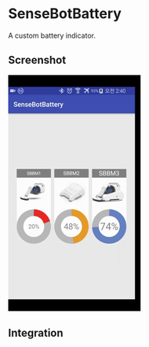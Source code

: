 
# SenseBotBattery
A custom battery indicator.

## Screenshot
![Screenshot](sbbatterymeter.gif)

## Integration
